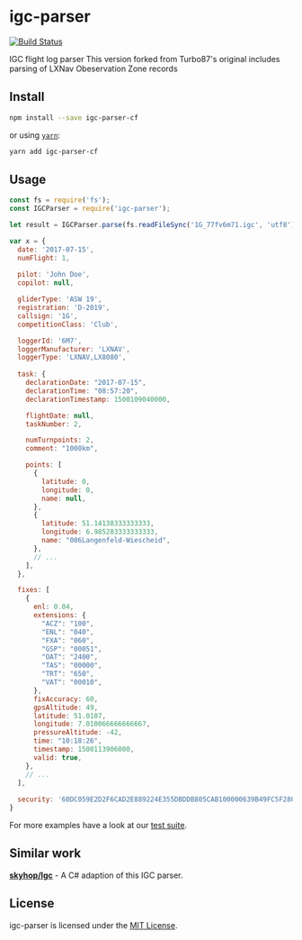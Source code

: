 igc-parser
==============================================================================

[![Build Status](https://travis-ci.org/Turbo87/igc-parser.svg?branch=master)](https://travis-ci.org/Turbo87/igc-parser)

IGC flight log parser
This version forked from Turbo87's original includes parsing of LXNav Obeservation Zone records

Install
------------------------------------------------------------------------------

```bash
npm install --save igc-parser-cf
```

or using [`yarn`](https://yarnpkg.com/):

```bash
yarn add igc-parser-cf
```


Usage
------------------------------------------------------------------------------

```js
const fs = require('fs');
const IGCParser = require('igc-parser');

let result = IGCParser.parse(fs.readFileSync('1G_77fv6m71.igc', 'utf8'));
```

```js
var x = {
  date: '2017-07-15',
  numFlight: 1,
  
  pilot: 'John Doe',
  copilot: null,

  gliderType: 'ASW 19',
  registration: 'D-2019',
  callsign: '1G',
  competitionClass: 'Club',

  loggerId: '6M7',
  loggerManufacturer: 'LXNAV',
  loggerType: 'LXNAV,LX8080',
  
  task: {
    declarationDate: "2017-07-15",
    declarationTime: "08:57:20",
    declarationTimestamp: 1500109040000,

    flightDate: null,
    taskNumber: 2,

    numTurnpoints: 2,
    comment: "1000km",

    points: [
      {
        latitude: 0,
        longitude: 0,
        name: null,
      },
      {
        latitude: 51.14138333333333,
        longitude: 6.985283333333333,
        name: "006Langenfeld-Wiescheid",
      },
      // ...
    ],
  },

  fixes: [
    {
      enl: 0.04,
      extensions: {
        "ACZ": "100",
        "ENL": "040",
        "FXA": "060",
        "GSP": "00051",
        "OAT": "2400",
        "TAS": "00000",
        "TRT": "650",
        "VAT": "00010",
      },
      fixAccuracy: 60,
      gpsAltitude: 49,
      latitude: 51.0107,
      longitude: 7.010066666666667,
      pressureAltitude: -42,
      time: "10:18:26",
      timestamp: 1500113906000,
      valid: true,
    },
    // ...
  ],
  
  security: '60DC059E2D2F6CAD2E889224E355DBDDB805CAB100000639B49FC5F280A292C990F554789F12381380720000',
}
```

For more examples have a look at our [test suite](test.ts).


Similar work
------------------------------------------------------------------------------

[**skyhop/Igc**](https://github.com/skyhop/igc) - A C# adaption of this IGC parser.


License
------------------------------------------------------------------------------

igc-parser is licensed under the [MIT License](LICENSE).
